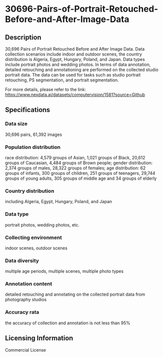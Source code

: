 # 30696-Pairs-of-Portrait-Retouched-Before-and-After-Image-Data

## Description
30,696 Pairs of Portrait Retouched Before and After Image Data. Data collection scenarios include indoor and outdoor scenes, the country distribution is Algeria, Egypt, Hungary, Poland, and Japan. Data types include portrait photos and wedding photos. In terms of data annotation, detailed retouching and annotationing are performed on the collected studio portrait data. The data can be used for tasks such as studio portrait retouching, PS segmentation, and portrait segmentation.

For more details, please refer to the link: https://www.nexdata.ai/datasets/computervision/1581?source=Github

## Specifications
### Data size
30,696 pairs, 61,392 images
### Population distribution
race distribution: 4,579 groups of Asian, 1,021 groups of Black, 20,612 groups of Caucasian, 4,484 groups of Brown people; gender distribution: 2,374 groups of males, 28,322 groups of females; age distribution: 62 groups of infants, 300 groups of children, 251 groups of teenagers, 29,744 groups of young adults, 305 groups of middle age and 34 groups of elderly
### Country distribution
including Algeria, Egypt, Hungary, Poland, and Japan
### Data type
portrait photos, wedding photos, etc.
### Collecting environment
indoor scenes, outdoor scenes
### Data diversity
multiple age periods, multiple scenes, multiple photo types
### Annotation content
detailed retouching and annotating on the collected portrait data from photography studios
### Accuracy rata
the accuracy of collection and annotation is not less than 95%
## Licensing Information
Commercial License























